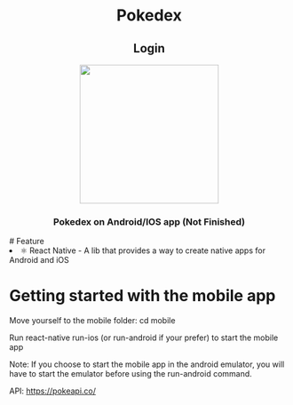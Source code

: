<div align = center >
  <h1>Pokedex</h1>
  <h2>Login</h2>
  <img src="https://user-images.githubusercontent.com/69490077/138536562-ab7509c6-438f-4701-8fd7-9ccab1a45ad5.jpg" width="250px"/>
  <h3>Pokedex on Android/IOS app (Not Finished)</h3>
</div>
# Feature

<li>
⚛️ React Native - A lib that provides a way to create native apps for Android and iOS
</li>


# Getting started with the mobile app
<p>Move yourself to the mobile folder: cd mobile</p>
<p>Run react-native run-ios (or run-android if your prefer) to start the mobile app</p>

Note: If you choose to start the mobile app in the android emulator, you will have to start the emulator before using the run-android command.

API: 
https://pokeapi.co/
